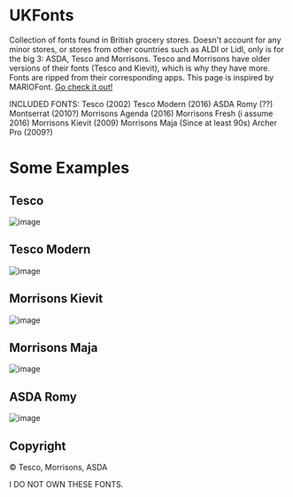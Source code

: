 # UKFonts
Collection of fonts found in British grocery stores.
Doesn't account for any minor stores, or stores from other countries such as ALDI or Lidl, only is for the big 3: ASDA, Tesco and Morrisons. Tesco and Morrisons have older versions of their fonts (Tesco and Kievit), which is why they have more.
Fonts are ripped from their corresponding apps.
This page is inspired by MARIOFont. [Go check it out!](https://github.com/yell0wsuit/MARIOFont)

INCLUDED FONTS:
Tesco (2002) 
Tesco Modern (2016)
ASDA Romy (??)
Montserrat (2010?)
Morrisons Agenda (2016)
Morrisons Fresh (i assume 2016)
Morrisons Kievit (2009)
Morrisons Maja (Since at least 90s)
Archer Pro (2009?)

# Some Examples

## Tesco
![image](https://i.imgur.com/quwKUt1.png)

## Tesco Modern
![image](https://i.imgur.com/nrH5Hfi.png)

## Morrisons Kievit
![image](https://i.imgur.com/B1KD5SM.png)

## Morrisons Maja
![image](https://i.imgur.com/ovltfoB.png)

## ASDA Romy
![image](https://i.imgur.com/rid3WJG.png)

## Copyright
© Tesco, Morrisons, ASDA

I DO NOT OWN THESE FONTS.
